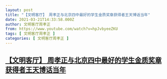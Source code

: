 ```yaml
---
layout: post
title: "【文明客厅】 周孝正与北京四中最好的学生金质奖章获得者王天博话当年"
date: 2021-03-21T14:33:58.000Z
author: 文明客厅周孝正
from: https://www.youtube.com/watch?v=hpJvbyeeZKU
tags: [ 文明客厅周孝正 ]
categories: [ 文明客厅周孝正 ]
---
```

<!--1616337238000-->
[【文明客厅】 周孝正与北京四中最好的学生金质奖章获得者王天博话当年](https://www.youtube.com/watch?v=hpJvbyeeZKU)
------

<div>

</div>
